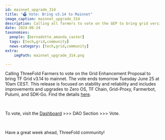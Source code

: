 ```yaml
---
id: mainnet_upgrade_314
title: "🗳 Vote: Bring v3.14 to Mainnet"
image_caption: mainnet_upgrade_314
description: Calling all farmers to vote on the GEP to bring grid version 3.14 to mainnet!
date: 2024-06-24
taxonomies:
  people: [bernadette_amanda_caster]
  tags: [tech,grid,community]
  news-category: [tech,grid,community]
extra:
    imgPath: mainnet_upgrade_314.png

---
```


Calling ThreeFold Farmers to vote on the Grid Enhancement Proposal to bring TF Grid v3.14 to mainnet. The vote ends tomorrow Tuesday June 25 at 10am CEST. This release is focused on stability and reliability and includes improvements and upgrades to Zero OS, TF Chain, Grid-Proxy, Farmerbot, Pulumi, and SDK-Go. Find the details [here](https://forum.threefold.io/t/gep-tf-grid-mainnet-release-3-14/4372).

<br/>

To vote, visit the [Dashboard](https://dashboard.grid.tf/) >>> DAO Section >>> Vote.

<br/>

Have a great week ahead, ThreeFold community!
